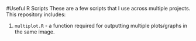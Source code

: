 #Useful R Scripts
These are a few scripts that I use across multiple projects. This repository includes:

1. `multiplot.R` - a function required for outputting multiple plots/graphs in the same image.